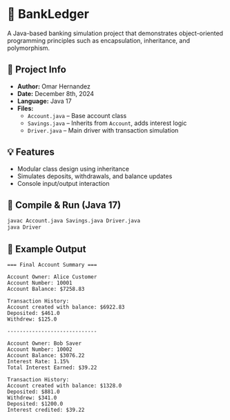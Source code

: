 
# 🏦 BankLedger

A Java-based banking simulation project that demonstrates object-oriented programming principles such as encapsulation, inheritance, and polymorphism.

## 📌 Project Info

- **Author:** Omar Hernandez
- **Date:** December 8th, 2024
- **Language:** Java 17
- **Files:**
  - `Account.java` – Base account class
  - `Savings.java` – Inherits from `Account`, adds interest logic
  - `Driver.java` – Main driver with transaction simulation

## 💡 Features

- Modular class design using inheritance
- Simulates deposits, withdrawals, and balance updates
- Console input/output interaction

## 🧪 Compile & Run (Java 17)

```bash
javac Account.java Savings.java Driver.java
java Driver
```

## 🔎 Example Output

```text
=== Final Account Summary ===

Account Owner: Alice Customer  
Account Number: 10001  
Account Balance: $7258.83  

Transaction History:  
Account created with balance: $6922.83  
Deposited: $461.0  
Withdrew: $125.0  

-----------------------------

Account Owner: Bob Saver  
Account Number: 10002  
Account Balance: $3076.22  
Interest Rate: 1.15%  
Total Interest Earned: $39.22  

Transaction History:  
Account created with balance: $1328.0  
Deposited: $881.0  
Withdrew: $341.0  
Deposited: $1200.0  
Interest credited: $39.22  
```
